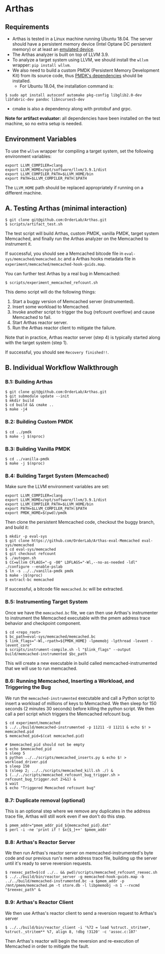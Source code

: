 # Arthas 

## Requirements

* Arthas is tested in a Linux machine running Ubuntu 18.04. The server should have 
a persistent memory device (Intel Optane DC persistent memory) or at least 
an [emulated device](https://pmem.io/2016/02/22/pm-emulation.html). 
* The Arthas analyzer is built on top of LLVM 3.9. 
* To analyze a target system using LLVM, we should install the `wllvm` wrapper: `pip install wllvm`.
* We also need to build a custom PMDK (Persistent Memory Development Kit) from its source code, thus [PMDK's dependencies](https://github.com/pmem/pmdk#dependencies) should be installed.
  * For Ubuntu 18.04, the installation command is:
```
$ sudo apt install autoconf automake pkg-config libglib2.0-dev libfabric-dev pandoc libncurses5-dev
```
* cmake is also a dependency along with protobuf and grpc. 

**Note for artifact evaluator:** all dependencies have been installed on the test machine, so no extra setup is needed.

## Environment Variables

To use the `wllvm` wrapper for compiling a target system, set the following 
environment variables:

``` 
export LLVM_COMPILER=clang
export LLVM_HOME=/opt/software/llvm/3.9.1/dist
export LLVM_COMPILER_PATH=$LLVM_HOME/bin
export PATH=$LLVM_COMPILER_PATH:$PATH
```

The `LLVM_HOME` path should be replaced appropriately if running on a different machine.

## A. Testing Arthas (minimal interaction)

```
$ git clone git@github.com:OrderLab/Arthas.git
$ scripts/artifact_test.sh
```

The test script will build Arthas, custom PMDK, vanilla PMDK, target system Memcached, and finally 
run the Arthas analyzer on the Memcached to instrument it. 

If successful, you should see a Memcached bitcode file in `eval-sys/memcached/memcached.bc` and a Arthas hooks
metadata file in `experiment/memcached/memcached-hook-guids.map`.

You can further test Arthas by a real bug in Memcached:

```
$ scripts/experiment_memcached_refcount.sh
```

This demo script will do the following things: 

1. Start a buggy version of Memcached server (instrumented).
2. Insert some workload to Memcached.
3. Invoke another script to trigger the bug (refcount overflow) and cause Memcached to fail.
4. Start Arthas reactor server.
5. Run the Arthas reactor client to mitigate the failure.

Note that in practice, Arthas reactor server (step 4) is typically started along 
with the target system (step 1). 

If successful, you should see `Recovery finished!!`.

## B. Individual Workflow Walkthrough

### B.1: Building Arthas

```
$ git clone git@github.com:OrderLab/Arthas.git
$ git submodule update --init
$ mkdir build
$ cd build && cmake ..
$ make -j4
```

### B.2: Building Custom PMDK

```
$ cd ../pmdk
$ make -j $(nproc)
```

### B.3: Building Vanilla PMDK

```
$ cd ../vanilla-pmdk
$ make -j $(nproc)
```

### B.4: Building Target System (Memcached)

Make sure the LLVM environment variables are set:
```
export LLVM_COMPILER=clang
export LLVM_HOME=/opt/software/llvm/3.9.1/dist
export LLVM_COMPILER_PATH=$LLVM_HOME/bin
export PATH=$LLVM_COMPILER_PATH:$PATH
export PMDK_HOME=$(pwd)/pmdk
```

Then clone the persistent Memcached code, checkout the buggy branch, and build it:

```
$ mkdir -p eval-sys
$ git clone https://github.com/OrderLab/Arthas-eval-Memcached eval-sys/memcached
$ cd eval-sys/memcached
$ git checkout refcount
$ ./autogen.sh
$ CC=wllvm CFLAGS="-g -O0" LDFLAGS="-Wl,--no-as-needed -ldl" ./configure --enable-pslab
$ ln -s ../../vanilla-pmdk pmdk
$ make -j$(nproc)
$ extract-bc memcached
```

If successful, a bitcode file `memcached.bc` will be extracted.

### B.5: Instrumenting Target System

Once we have the `memcached.bc` file, we can then use Arthas's instrumenter to
instrument the Memcached executable with the pmem address trace behavior and
checkpoint component. 

```
$ cd <repo_root>
$ bc_path=eval-sys/memcached/memcached.bc
$ link_flags="-Wl,-rpath=${PMDK_HOME} -lpmemobj -lpthread -levent -levent_core"
$ scripts/instrument-compile.sh -l "$link_flags" --output build/memcached-instrumented $bc_path
```

This will create a new executable in build called memcached-instrumented that we will use to run memcached. 

### B.6: Running Memcached, Inserting a Workload, and Triggering the Bug 

We run the `memcached-instrumented` executable and call a Python script to insert a workload 
of millions of keys to Memcached. We then sleep for 150 seconds (2 minutes 30 
seconds) before killing the python script. We then call a perl script which triggers 
the Memcached refcount bug.

```
$ cd experiment/memcached
$ ../../build/memcached-instrumented -p 11211 -U 11211 & echo $! > memcached.pid
$ memcached_pid=$(cat memcached.pid)

# $memcached_pid should not be empty
$ echo $memcached_pid
$ sleep 5
$ python ../../scripts/memcached_inserts.py & echo $! > workload_driver.pid
$ sleep 150
$ (sleep 2; ../../scripts/memcached_kill.sh ./) &
$ (../../scripts/memcached_refcount_bug_trigger.sh > refcount_bug_trigger.out 2>&1) &
$ wait
$ echo "Triggered Memcached refcount bug"
```


### B.7: Duplicate removal (optional)

This is an optional step where we remove any duplicates in the address trace
file, Arthas will still work even if we don't do this step.

```
$ pmem_addr="pmem_addr_pid_${memcached_pid}.dat"
$ perl -i -ne 'print if ! $x{$_}++' $pmem_addr
```

### B.8: Arthas's Reactor Server

We then run Arthas's reactor server on memcached-instrumented's byte code and
our previous run's mem address trace file, building up the server until it's
ready to serve reversion requests. 

```
$ reexec_path=$(cd ../.. && pwd)/scripts/memcached_refcount_reexec.sh
$ ../../build/bin/reactor_server -g memcached-hook-guids.map -b ../../build/memcached-instrumented.bc -a $pmem_addr -p /mnt/pmem/memcached.pm -t store.db -l libpmemobj -n 1 --rxcmd "$reexec_path" &
```

### B.9: Arthas's Reactor Client

We then use Arthas's reactor client to send a reversion request to Arthas's server

```
$ ../../build/bin/reactor_client -i '%72 = load %struct._stritem*, %struct._stritem** %7, align 8, !dbg !3120' -c 'assoc.c:107'
```

Then Arthas's reactor will begin the reversion and re-execution of Memcached in order to mitigate the fault.
